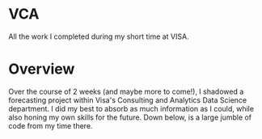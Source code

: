 # VCA
All the work I completed during my short time at VISA.

# Overview
Over the course of 2 weeks (and maybe more to come!), I shadowed a forecasting project within Visa's Consulting and Analytics Data Science department. I did my best to absorb as much information as I could, while also honing my own skills for the future. Down below, is a large jumble of code from my time there.
